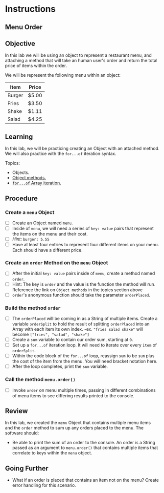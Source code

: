 # Instructions  

## Menu Order

## Objective

In this lab we will be using an object to represent a restaurant menu, and attaching a method that will take an human user's order and return the total price of items within the order.

We will be represent the following menu within an object:

| Item   | Price |
|--------|-------|
| Burger | $5.00 |
| Fries  | $3.50 |
| Shake  | $1.11 |
| Salad  | $4.25 |

## Learning

In this lab, we will be practicing creating an Object with an attached method. We will also practice with the `for...of` iteration syntax.

Topics:

- Objects.
- [Object methods.](https://developer.mozilla.org/en-US/docs/Learn/JavaScript/Objects/Basics)
- [`for...of` Array iteration.](https://developer.mozilla.org/en-US/docs/Web/JavaScript/Reference/Statements/for...of)


## Procedure


### Create a `menu` Object

- [ ] Create an Object named `menu`.
- [ ] Inside of `menu`, we will need a series of `key: value` pairs that represent the items on the menu and their cost.
- [ ] _Hint:_ `burger: 5.55`
- [ ] Have at least four entries to represent four different items on your menu. Each should have a different price.

### Create an `order` Method on the `menu` Object

- [ ] After the initial `key: value` pairs inside of `menu`, create a method named `order`.
- [ ] Hint: The key is `order` and the value is the function the method will run. Reference the link on `Object methods` in the topics section above 
- [ ] `order`'s anonymous function should take the parameter `orderPlaced`.

### Build the method `order`

- [ ] The `orderPlaced` will be coming in as a String of multiple items. Create a variable `orderSplit` to hold the result of splitting `orderPlaced` into an Array with each item its own index.
    -ex. `"fries salad shake"` will become `["fries", "salad", "shake"]`
- [ ] Create a `sum` variable to contain our order sum, starting at `0`.
- [ ] Set up a `for...of` iteration loop. It will need to iterate over every `item` of `orderSplit`.
- [ ] Within the code block of the `for...of` loop, reassign `sum` to be `sum` plus the cost of the item from the menu. You will need bracket notation here.
- [ ] After the loop completes, print the `sum` variable.

### Call the method `menu.order()`

- [ ] Invoke `order` on menu multiple times, passing in different combinations of menu items to see differing results printed to the console.

## Review

In this lab, we created the `menu` Object that contains multiple menu items and the `order` method to sum up any orders placed to the menu. The software should:

- Be able to print the sum of an order to the console. An order is a String passed as an argument to `menu.order()` that contains multiple items that correlate to keys within the `menu` object.

## Going Further

- What if an order is placed that contains an item not on the menu? Create error handling for this scenario.